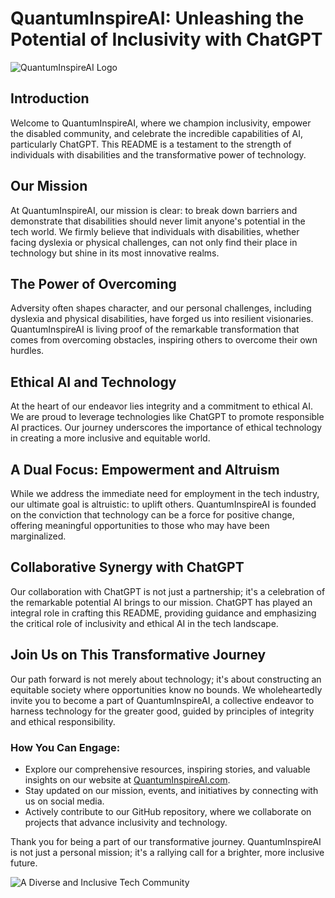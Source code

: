 # QuantumInspireAI: Unleashing the Potential of Inclusivity with ChatGPT

![QuantumInspireAI Logo](your-logo-image-link-here)

## Introduction

Welcome to QuantumInspireAI, where we champion inclusivity, empower the disabled community, and celebrate the incredible capabilities of AI, particularly ChatGPT. This README is a testament to the strength of individuals with disabilities and the transformative power of technology.

## Our Mission

At QuantumInspireAI, our mission is clear: to break down barriers and demonstrate that disabilities should never limit anyone's potential in the tech world. We firmly believe that individuals with disabilities, whether facing dyslexia or physical challenges, can not only find their place in technology but shine in its most innovative realms.

## The Power of Overcoming

Adversity often shapes character, and our personal challenges, including dyslexia and physical disabilities, have forged us into resilient visionaries. QuantumInspireAI is living proof of the remarkable transformation that comes from overcoming obstacles, inspiring others to overcome their own hurdles.

## Ethical AI and Technology

At the heart of our endeavor lies integrity and a commitment to ethical AI. We are proud to leverage technologies like ChatGPT to promote responsible AI practices. Our journey underscores the importance of ethical technology in creating a more inclusive and equitable world.

## A Dual Focus: Empowerment and Altruism

While we address the immediate need for employment in the tech industry, our ultimate goal is altruistic: to uplift others. QuantumInspireAI is founded on the conviction that technology can be a force for positive change, offering meaningful opportunities to those who may have been marginalized.

## Collaborative Synergy with ChatGPT

Our collaboration with ChatGPT is not just a partnership; it's a celebration of the remarkable potential AI brings to our mission. ChatGPT has played an integral role in crafting this README, providing guidance and emphasizing the critical role of inclusivity and ethical AI in the tech landscape.

## Join Us on This Transformative Journey

Our path forward is not merely about technology; it's about constructing an equitable society where opportunities know no bounds. We wholeheartedly invite you to become a part of QuantumInspireAI, a collective endeavor to harness technology for the greater good, guided by principles of integrity and ethical responsibility.

### How You Can Engage:

- Explore our comprehensive resources, inspiring stories, and valuable insights on our website at [QuantumInspireAI.com](https://www.quantuminspireai.com).
- Stay updated on our mission, events, and initiatives by connecting with us on social media.
- Actively contribute to our GitHub repository, where we collaborate on projects that advance inclusivity and technology.

Thank you for being a part of our transformative journey. QuantumInspireAI is not just a personal mission; it's a rallying call for a brighter, more inclusive future.

![A Diverse and Inclusive Tech Community](your-image-link-here)
